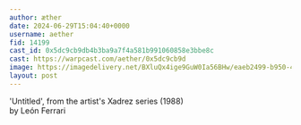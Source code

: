```yaml
---
author: æther
date: 2024-06-29T15:04:40+0000
username: aether
fid: 14199
cast_id: 0x5dc9cb9db4b3ba9a7f4a581b991060858e3bbe8c
cast: https://warpcast.com/aether/0x5dc9cb9d
image: https://imagedelivery.net/BXluQx4ige9GuW0Ia56BHw/eaeb2499-b950-4a9d-b01f-37b23d2c4c00/original
layout: post
---
```

'Untitled', from the artist's Xadrez series (1988)   
by León Ferrari  

<img src='https://imagedelivery.net/BXluQx4ige9GuW0Ia56BHw/eaeb2499-b950-4a9d-b01f-37b23d2c4c00/original' alt='' referrerpolicy='no-referrer'/>